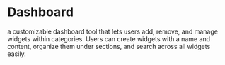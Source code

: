 # Dashboard
 a customizable dashboard tool that lets users add, remove, and manage widgets within categories. Users can create widgets with a name and content, organize them under sections, and search across all widgets easily.
